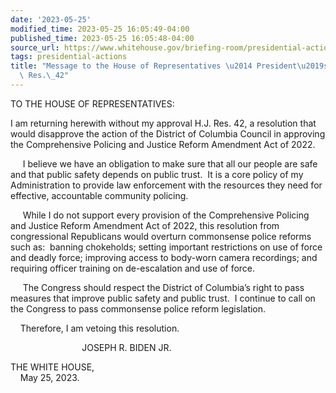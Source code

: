```yaml
---
date: '2023-05-25'
modified_time: 2023-05-25 16:05:49-04:00
published_time: 2023-05-25 16:05:48-04:00
source_url: https://www.whitehouse.gov/briefing-room/presidential-actions/2023/05/25/message-to-the-house-of-representatives-presidents-veto-of-h-j-res-42/
tags: presidential-actions
title: "Message to the House of Representatives \u2014 President\u2019s Veto of H.J.\
  \ Res.\_42"
---
```

 
TO THE HOUSE OF REPRESENTATIVES:

I am returning herewith without my approval H.J. Res. 42, a resolution
that would disapprove the action of the District of Columbia Council in
approving the Comprehensive Policing and Justice Reform Amendment Act of
2022.

     I believe we have an obligation to make sure that all our people
are safe and that public safety depends on public trust.  It is a
core policy of my Administration to provide law enforcement with the
resources they need for effective, accountable community policing.

     While I do not support every provision of the Comprehensive
Policing and Justice Reform Amendment Act of 2022, this resolution from
congressional Republicans would overturn commonsense police reforms such
as:  banning chokeholds; setting important restrictions on use of force
and deadly force; improving access to body-worn camera recordings; and
requiring officer training on de-escalation and use of force.

     The Congress should respect the District of Columbia’s right to
pass measures that improve public safety and public trust.  I continue
to call on the Congress to pass commonsense police reform legislation.  
  
    Therefore, I am vetoing this resolution.

                             JOSEPH R. BIDEN JR.

THE WHITE HOUSE,  
    May 25, 2023.
